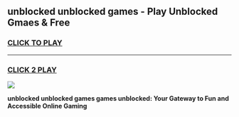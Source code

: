
## unblocked unblocked games - Play Unblocked Gmaes & Free
<h3>
<a href="https://premium.freeplayer.one?title=unblocked_unblocked_games&ref=19F">CLICK TO PLAY</a></h3>
<hr>

<h3>
<a href="https://premium.freeplayer.one?title=unblocked_unblocked_games&ref=19F">CLICK 2 PLAY</a>
  
</h3>

<a href="https://premium.freeplayer.one?title=unblocked_unblocked_games&ref=19F/"><img src="https://clearcache.store/games.png"></a>


**unblocked unblocked games games unblocked: Your Gateway to Fun and Accessible Online Gaming**
